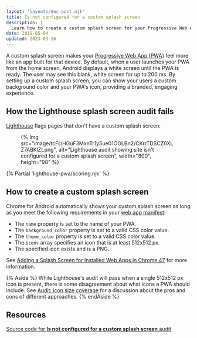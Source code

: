 ```yaml
---
layout: 'layouts/doc-post.njk'
title: Is not configured for a custom splash screen
description: |
  Learn how to create a custom splash screen for your Progressive Web App.
date: 2019-05-04
updated: 2023-03-16
---
```


A custom splash screen makes your [Progressive Web App (PWA)](https://web.dev/explore/progressive-web-apps#make-it-installable) feel more like an
app built for that device. By default, when a user launches your PWA from the home screen,
Android displays a white screen until the PWA is ready.
The user may see this blank, white screen for up to 200&nbsp;ms.
By setting up a custom splash screen,
you can show your users a custom background color and your PWA's icon,
providing a branded, engaging experience.

## How the Lighthouse splash screen audit fails

[Lighthouse](/docs/lighthouse/overview/)
flags pages that don't have a custom splash screen:

<figure>
  {% Img src="image/tcFciHGuF3MxnTr1y5ue01OGLBn2/CKrrTDSCZ0XLZ7ABKlZt.png", alt="Lighthouse audit showing site isn't configured for a custom splash screen", width="800", height="98" %}
</figure>

{% Partial 'lighthouse-pwa/scoring.njk' %}

## How to create a custom splash screen

Chrome for Android automatically shows your custom splash screen as long as
you meet the following requirements in your [web app manifest](https://web.dev/articles/add-manifest):

- The `name` property is set to the name of your PWA.
- The `background_color` property is set to a valid CSS color value.
- The `theme_color` property is set to a valid CSS color value.
- The `icons` array specifies an icon that is at least 512x512&nbsp;px.
- The specified icon exists and is a PNG.

See [Adding a Splash Screen for Installed Web Apps in Chrome 47](https://web.dev/articles/add-manifest#splash_screen)
for more information.

{% Aside %}
While Lighthouse's audit will pass when a single 512x512&nbsp;px icon is present,
there is some disagreement about what icons a PWA should include.
See [Audit: icon size coverage](https://github.com/GoogleChrome/lighthouse/issues/291)
for a discussion about the pros and cons of different approaches.
{% endAside %}

## Resources

[Source code for **Is not configured for a custom splash screen** audit](https://github.com/GoogleChrome/lighthouse/blob/main/core/audits/splash-screen.js)
